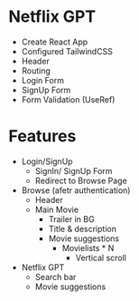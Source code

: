 # Netflix GPT

- Create React App
- Configured TailwindCSS
- Header
- Routing
- Login Form
- SignUp Form
- Form Validation (UseRef)

# Features
- Login/SignUp
    - SignIn/ SignUp Form
    - Redirect to Browse Page
- Browse (afetr authentication)
    - Header
    - Main Movie
        - Trailer in BG
        - Title & description
        - Movie suggestions
            -   Movielists * N
                -   Vertical scroll
- Netflix GPT
    - Search bar
    - Movie suggestions
